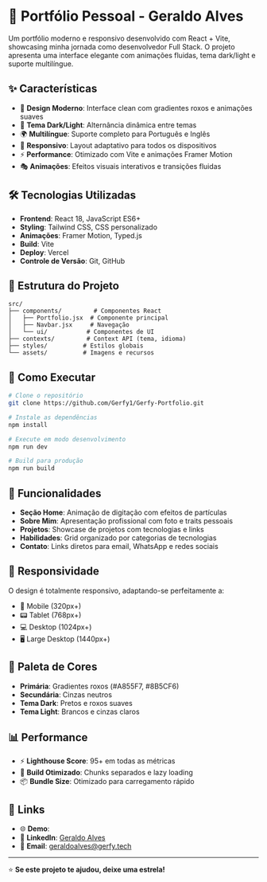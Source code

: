 # 🚀 Portfólio Pessoal - Geraldo Alves

Um portfólio moderno e responsivo desenvolvido com React + Vite, showcasing minha jornada como desenvolvedor Full Stack. O projeto apresenta uma interface elegante com animações fluidas, tema dark/light e suporte multilíngue.

## ✨ Características

- 🎨 **Design Moderno**: Interface clean com gradientes roxos e animações suaves
- 🌙 **Tema Dark/Light**: Alternância dinâmica entre temas
- 🌍 **Multilíngue**: Suporte completo para Português e Inglês
- 📱 **Responsivo**: Layout adaptativo para todos os dispositivos
- ⚡ **Performance**: Otimizado com Vite e animações Framer Motion
- 🎭 **Animações**: Efeitos visuais interativos e transições fluidas

## 🛠️ Tecnologias Utilizadas

- **Frontend**: React 18, JavaScript ES6+
- **Styling**: Tailwind CSS, CSS personalizado
- **Animações**: Framer Motion, Typed.js
- **Build**: Vite
- **Deploy**: Vercel
- **Controle de Versão**: Git, GitHub

## 📂 Estrutura do Projeto

```
src/
├── components/         # Componentes React
│   ├── Portfolio.jsx  # Componente principal
│   ├── Navbar.jsx     # Navegação
│   └── ui/           # Componentes de UI
├── contexts/         # Context API (tema, idioma)
├── styles/          # Estilos globais
└── assets/          # Imagens e recursos
```

## 🚀 Como Executar

```bash
# Clone o repositório
git clone https://github.com/Gerfy1/Gerfy-Portfolio.git

# Instale as dependências
npm install

# Execute em modo desenvolvimento
npm run dev

# Build para produção
npm run build
```

## 🎯 Funcionalidades

- **Seção Home**: Animação de digitação com efeitos de partículas
- **Sobre Mim**: Apresentação profissional com foto e traits pessoais
- **Projetos**: Showcase de projetos com tecnologias e links
- **Habilidades**: Grid organizado por categorias de tecnologias
- **Contato**: Links diretos para email, WhatsApp e redes sociais

## 📱 Responsividade

O design é totalmente responsivo, adaptando-se perfeitamente a:
- 📱 Mobile (320px+)
- 📟 Tablet (768px+)
- 💻 Desktop (1024px+)
- 🖥️ Large Desktop (1440px+)

## 🎨 Paleta de Cores

- **Primária**: Gradientes roxos (#A855F7, #8B5CF6)
- **Secundária**: Cinzas neutros
- **Tema Dark**: Pretos e roxos suaves
- **Tema Light**: Brancos e cinzas claros

## 📊 Performance

- ⚡ **Lighthouse Score**: 95+ em todas as métricas
- 🚀 **Build Otimizado**: Chunks separados e lazy loading
- 📦 **Bundle Size**: Otimizado para carregamento rápido

## 🔗 Links

- 🌐 **Demo**: 
- 💼 **LinkedIn**: [Geraldo Alves](https://linkedin.com/in/geraldoaafilho)
- 📧 **Email**: geraldoalves@gerfy.tech

---

⭐ **Se este projeto te ajudou, deixe uma estrela!**
